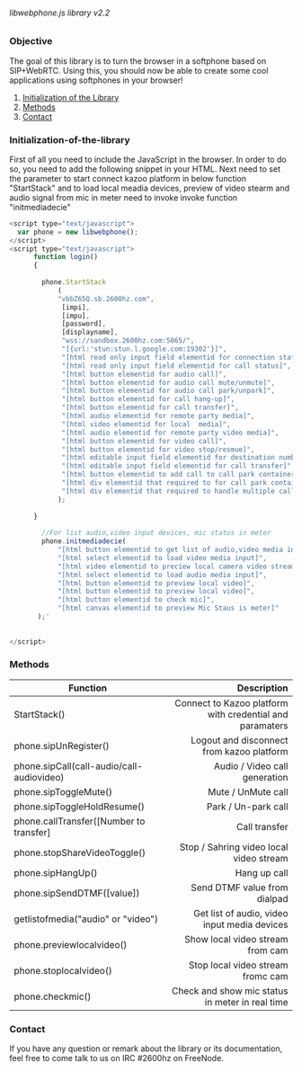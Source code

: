 ###### libwebphone.js library v2.2

### Objective
The goal of this library is to turn the browser in a softphone based on SIP+WebRTC. Using this, you should now be able to create some cool applications using softphones in your browser!

1. [Initialization of the Library](#Initialization-of-the-library)
2. [Methods](#methods)
3. [Contact](#contact)


### Initialization-of-the-library
First of all you need to include the JavaScript in the browser. In order to do so, you need to add the following snippet in your HTML. Next need to set the parameter to start connect kazoo platform in below function "StartStack" and to load local meadia devices, preview of video stearm and audio signal from mic in meter need to invoke invoke function "initmediadecie"


```javascript
<script type="text/javascript">
  var phone = new libwebphone();    
</script> 
<script type="text/javascript">
      function login()
      {
        
        phone.StartStack
            (
            "vbbZ65Q.sb.2600hz.com",
             [impi],
             [impu],
             [password],
             [displayname],
             "wss://sandbox.2600hz.com:5065/",
             "[{url:'stun:stun.l.google.com:19302'}]",
             "[html read only input field elementid for connection status]",
             "[html read only input field elementid for call status]", 
             "[html button elementid for audio call]",
             "[html button elementid for audio call mute/unmute]", 
             "[html button elementid for audio call park/unpark]", 
             "[html button elementid for call hang-up]", 
             "[html button elementid for call transfer]",
             "[html audio elementid for remote party media]", 
             "[html video elementid for local  media]", 
             "[html audio elementid for remote party video media]", 
             "[html button elementid for video call]",
             "[html button elementid for video stop/resmue]", 
             "[html editable input field elementid for destination number to dial]", 
             "[html editable input field elementid for call transfer]",
             "[html button elementid to add call to call park container]",
             "[html div elementid that required to for call park container]",
             "[html div elementid that required to handle multiple call park ]"             
            );
            
      }
      
      	//For list audio,video input devices, mic status in meter
      	phone.initmediadecie(
      	    "[html button elementid to get list of audio,video media input]",
            "[html select elementid to load video media input]",
            "[html video elementid to preciew local camera video stream]",
            "[html select elementid to load audio media input]",
            "[html button elementid to preview local video]",
            "[html button elementid to preview local video]",
            "[html button elementid to check mic]",
            "[html canvas elementid to preview Mic Staus is meter]"      
       );'
	 
      
</script> 
```
### Methods
| Function      | Description |
| --------- | -----:|
| StartStack() | Connect to Kazoo platform with credential and  paramaters|
| phone.sipUnRegister()|Logout and disconnect from kazoo platform|
| phone.sipCall(call-audio/call-audiovideo) |Audio / Video call generation |
| phone.sipToggleMute() |Mute / UnMute call |
| phone.sipToggleHoldResume()  |Park / Un-park  call |
| phone.callTransfer([Number to transfer] |Call transfer |
| phone.stopShareVideoToggle() |Stop / Sahring video local video stream  |
| phone.sipHangUp()|Hang up call|
| phone.sipSendDTMF([value]) | Send DTMF value from dialpad|
| getlistofmedia("audio" or "video") | Get list of audio, video input media devices |
| phone.previewlocalvideo() | Show local video stream from cam| 
| phone.stoplocalvideo() | Stop local video stream fromc cam|
| phone.checkmic() | Check and show mic status in meter in real time|



### Contact
If you have any question or remark about the library or its documentation, feel free to come talk to us on IRC #2600hz on FreeNode.



